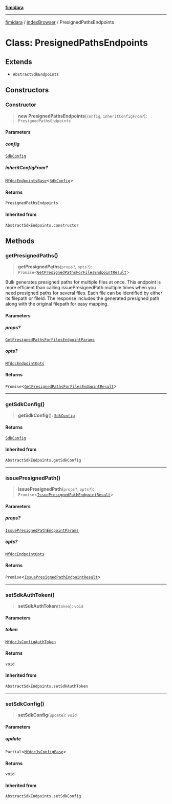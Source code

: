 [**fimidara**](../../README.md)

***

[fimidara](../../modules.md) / [indexBrowser](../README.md) / PresignedPathsEndpoints

# Class: PresignedPathsEndpoints

## Extends

- `AbstractSdkEndpoints`

## Constructors

### Constructor

> **new PresignedPathsEndpoints**(`config`, `inheritConfigFrom?`): `PresignedPathsEndpoints`

#### Parameters

##### config

[`SdkConfig`](../interfaces/SdkConfig.md)

##### inheritConfigFrom?

[`MfdocEndpointsBase`](MfdocEndpointsBase.md)\<[`SdkConfig`](../interfaces/SdkConfig.md)\>

#### Returns

`PresignedPathsEndpoints`

#### Inherited from

`AbstractSdkEndpoints.constructor`

## Methods

### getPresignedPaths()

> **getPresignedPaths**(`props?`, `opts?`): `Promise`\<[`GetPresignedPathsForFilesEndpointResult`](../type-aliases/GetPresignedPathsForFilesEndpointResult.md)\>

Bulk generates presigned paths for multiple files at once. This endpoint is more efficient than calling issuePresignedPath multiple times when you need presigned paths for several files. Each file can be identified by either its filepath or fileId. The response includes the generated presigned path along with the original filepath for easy mapping.

#### Parameters

##### props?

[`GetPresignedPathsForFilesEndpointParams`](../type-aliases/GetPresignedPathsForFilesEndpointParams.md)

##### opts?

[`MfdocEndpointOpts`](../type-aliases/MfdocEndpointOpts.md)

#### Returns

`Promise`\<[`GetPresignedPathsForFilesEndpointResult`](../type-aliases/GetPresignedPathsForFilesEndpointResult.md)\>

***

### getSdkConfig()

> **getSdkConfig**(): [`SdkConfig`](../interfaces/SdkConfig.md)

#### Returns

[`SdkConfig`](../interfaces/SdkConfig.md)

#### Inherited from

`AbstractSdkEndpoints.getSdkConfig`

***

### issuePresignedPath()

> **issuePresignedPath**(`props?`, `opts?`): `Promise`\<[`IssuePresignedPathEndpointResult`](../type-aliases/IssuePresignedPathEndpointResult.md)\>

#### Parameters

##### props?

[`IssuePresignedPathEndpointParams`](../type-aliases/IssuePresignedPathEndpointParams.md)

##### opts?

[`MfdocEndpointOpts`](../type-aliases/MfdocEndpointOpts.md)

#### Returns

`Promise`\<[`IssuePresignedPathEndpointResult`](../type-aliases/IssuePresignedPathEndpointResult.md)\>

***

### setSdkAuthToken()

> **setSdkAuthToken**(`token`): `void`

#### Parameters

##### token

[`MfdocJsConfigAuthToken`](../type-aliases/MfdocJsConfigAuthToken.md)

#### Returns

`void`

#### Inherited from

`AbstractSdkEndpoints.setSdkAuthToken`

***

### setSdkConfig()

> **setSdkConfig**(`update`): `void`

#### Parameters

##### update

`Partial`\<[`MfdocJsConfigBase`](../interfaces/MfdocJsConfigBase.md)\>

#### Returns

`void`

#### Inherited from

`AbstractSdkEndpoints.setSdkConfig`
